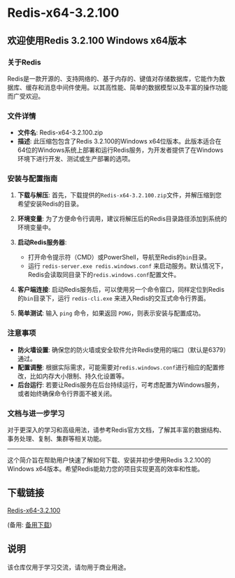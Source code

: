 # Redis-x64-3.2.100

## 欢迎使用Redis 3.2.100 Windows x64版本

### 关于Redis

Redis是一款开源的、支持网络的、基于内存的、键值对存储数据库，它能作为数据库、缓存和消息中间件使用。以其高性能、简单的数据模型以及丰富的操作功能而广受欢迎。

### 文件详情

- **文件名**: Redis-x64-3.2.100.zip
- **描述**: 此压缩包包含了Redis 3.2.100的Windows x64位版本。此版本适合在64位的Windows系统上部署和运行Redis服务，为开发者提供了在Windows环境下进行开发、测试或生产部署的选项。

### 安装与配置指南

1. **下载与解压**: 首先，下载提供的`Redis-x64-3.2.100.zip`文件，并解压缩到您希望安装Redis的目录。
   
2. **环境变量**: 为了方便命令行调用，建议将解压后的Redis目录路径添加到系统的环境变量中。

3. **启动Redis服务器**:
   - 打开命令提示符（CMD）或PowerShell，导航至Redis的`bin`目录。
   - 运行 `redis-server.exe redis.windows.conf` 来启动服务。默认情况下，Redis会读取同目录下的`redis.windows.conf`配置文件。

4. **客户端连接**: 启动Redis服务后，可以使用另一个命令窗口，同样定位到Redis的`bin`目录下，运行 `redis-cli.exe` 来进入Redis的交互式命令行界面。

5. **简单测试**: 输入 `ping` 命令，如果返回 `PONG`，则表示安装与配置成功。

### 注意事项

- **防火墙设置**: 确保您的防火墙或安全软件允许Redis使用的端口（默认是6379）通过。
- **配置调整**: 根据实际需求，可能需要对`redis.windows.conf`进行相应的配置修改，比如内存大小限制、持久化设置等。
- **后台运行**: 若要让Redis服务在后台持续运行，可考虑配置为Windows服务，或者始终确保命令行界面不被关闭。

### 文档与进一步学习

对于更深入的学习和高级用法，请参考Redis官方文档，了解其丰富的数据结构、事务处理、复制、集群等相关功能。

--- 

这个简介旨在帮助用户快速了解如何下载、安装并初步使用Redis 3.2.100的Windows x64版本。希望Redis能助力您的项目实现更高的效率和性能。

## 下载链接
[Redis-x64-3.2.100](https://pan.quark.cn/s/7cec28eccf58) 

(备用: [备用下载](https://pan.baidu.com/s/13XM3w-fMWl0lVgXFbsBYbg?pwd=1234))

## 说明

该仓库仅用于学习交流，请勿用于商业用途。
